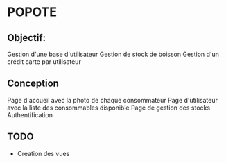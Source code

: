# POPOTE

## Objectif:

Gestion d'une base d'utilisateur
Gestion de stock de boisson
Gestion d'un crédit carte par utilisateur

## Conception

Page d'accueil avec la photo de chaque consommateur
Page d'utilisateur avec la liste des consommables disponible
Page de gestion des stocks
Authentification

## TODO

* Creation des vues